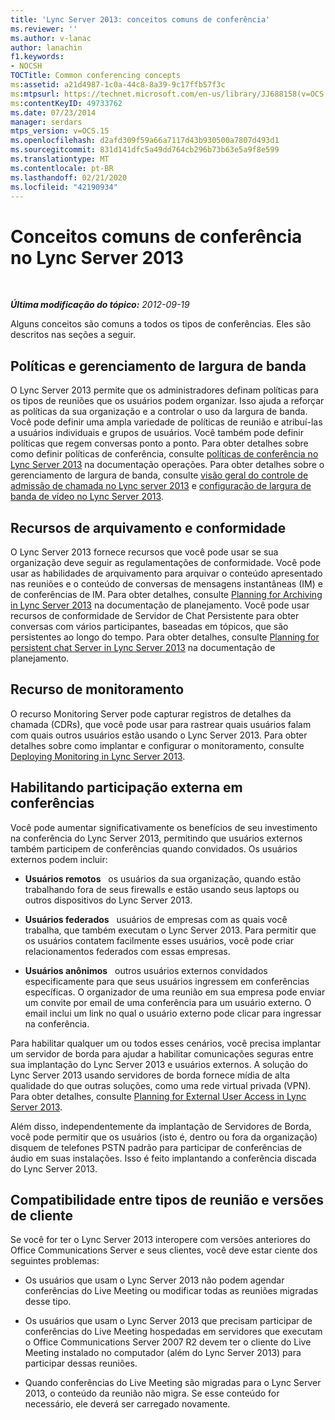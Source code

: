 ```yaml
---
title: 'Lync Server 2013: conceitos comuns de conferência'
ms.reviewer: ''
ms.author: v-lanac
author: lanachin
f1.keywords:
- NOCSH
TOCTitle: Common conferencing concepts
ms:assetid: a21d4987-1c0a-44c8-8a39-9c17ffb57f3c
ms:mtpsurl: https://technet.microsoft.com/en-us/library/JJ688158(v=OCS.15)
ms:contentKeyID: 49733762
ms.date: 07/23/2014
manager: serdars
mtps_version: v=OCS.15
ms.openlocfilehash: d2afd309f59a66a7117d43b930500a7807d493d1
ms.sourcegitcommit: 831d141dfc5a49dd764cb296b73b63e5a9f8e599
ms.translationtype: MT
ms.contentlocale: pt-BR
ms.lasthandoff: 02/21/2020
ms.locfileid: "42190934"
---
```

<div data-xmlns="http://www.w3.org/1999/xhtml">

<div class="topic" data-xmlns="http://www.w3.org/1999/xhtml" data-msxsl="urn:schemas-microsoft-com:xslt" data-cs="https://msdn.microsoft.com/">

<div data-asp="https://msdn2.microsoft.com/asp">

# <a name="common-conferencing-concepts-in-lync-server-2013"></a>Conceitos comuns de conferência no Lync Server 2013

</div>

<div id="mainSection">

<div id="mainBody">

<span> </span>

_**Última modificação do tópico:** 2012-09-19_

Alguns conceitos são comuns a todos os tipos de conferências. Eles são descritos nas seções a seguir.

<div>

## <a name="policies-and-bandwidth-management"></a>Políticas e gerenciamento de largura de banda

O Lync Server 2013 permite que os administradores definam políticas para os tipos de reuniões que os usuários podem organizar. Isso ajuda a reforçar as políticas da sua organização e a controlar o uso da largura de banda. Você pode definir uma ampla variedade de políticas de reunião e atribuí-las a usuários individuais e grupos de usuários. Você também pode definir políticas que regem conversas ponto a ponto. Para obter detalhes sobre como definir políticas de conferência, consulte [políticas de conferência no Lync Server 2013](lync-server-2013-conferencing-policies.md) na documentação operações. Para obter detalhes sobre o gerenciamento de largura de banda, consulte [visão geral do controle de admissão de chamada no Lync server 2013](lync-server-2013-overview-of-call-admission-control.md) e [configuração de largura de banda de vídeo no Lync Server 2013](lync-server-2013-configuring-video-bandwidth.md).

</div>

<div>

## <a name="archiving-and-compliance-features"></a>Recursos de arquivamento e conformidade

O Lync Server 2013 fornece recursos que você pode usar se sua organização deve seguir as regulamentações de conformidade. Você pode usar as habilidades de arquivamento para arquivar o conteúdo apresentado nas reuniões e o conteúdo de conversas de mensagens instantâneas (IM) e de conferências de IM. Para obter detalhes, consulte [Planning for Archiving in Lync Server 2013](lync-server-2013-planning-for-archiving.md) na documentação de planejamento. Você pode usar recursos de conformidade de Servidor de Chat Persistente para obter conversas com vários participantes, baseadas em tópicos, que são persistentes ao longo do tempo. Para obter detalhes, consulte [Planning for persistent chat Server in Lync Server 2013](lync-server-2013-planning-for-persistent-chat-server.md) na documentação de planejamento.

</div>

<div>

## <a name="monitoring-feature"></a>Recurso de monitoramento

O recurso Monitoring Server pode capturar registros de detalhes da chamada (CDRs), que você pode usar para rastrear quais usuários falam com quais outros usuários estão usando o Lync Server 2013. Para obter detalhes sobre como implantar e configurar o monitoramento, consulte [Deploying Monitoring in Lync Server 2013](lync-server-2013-deploying-monitoring.md).

</div>

<div>

## <a name="enabling-external-participation-in-conferences"></a>Habilitando participação externa em conferências

Você pode aumentar significativamente os benefícios de seu investimento na conferência do Lync Server 2013, permitindo que usuários externos também participem de conferências quando convidados. Os usuários externos podem incluir:

  - **Usuários remotos**   os usuários da sua organização, quando estão trabalhando fora de seus firewalls e estão usando seus laptops ou outros dispositivos do Lync Server 2013.

  - **Usuários federados**   usuários de empresas com as quais você trabalha, que também executam o Lync Server 2013. Para permitir que os usuários contatem facilmente esses usuários, você pode criar relacionamentos federados com essas empresas.

  - **Usuários anônimos**   outros usuários externos convidados especificamente para que seus usuários ingressem em conferências específicas. O organizador de uma reunião em sua empresa pode enviar um convite por email de uma conferência para um usuário externo. O email inclui um link no qual o usuário externo pode clicar para ingressar na conferência.

Para habilitar qualquer um ou todos esses cenários, você precisa implantar um servidor de borda para ajudar a habilitar comunicações seguras entre sua implantação do Lync Server 2013 e usuários externos. A solução do Lync Server 2013 usando servidores de borda fornece mídia de alta qualidade do que outras soluções, como uma rede virtual privada (VPN). Para obter detalhes, consulte [Planning for External User Access in Lync Server 2013](lync-server-2013-planning-for-external-user-access.md).

Além disso, independentemente da implantação de Servidores de Borda, você pode permitir que os usuários (isto é, dentro ou fora da organização) disquem de telefones PSTN padrão para participar de conferências de áudio em suas instalações. Isso é feito implantando a conferência discada do Lync Server 2013.

</div>

<div>

## <a name="compatibility-among-meeting-types-and-client-versions"></a>Compatibilidade entre tipos de reunião e versões de cliente

Se você for ter o Lync Server 2013 interopere com versões anteriores do Office Communications Server e seus clientes, você deve estar ciente dos seguintes problemas:

  - Os usuários que usam o Lync Server 2013 não podem agendar conferências do Live Meeting ou modificar todas as reuniões migradas desse tipo.

  - Os usuários que usam o Lync Server 2013 que precisam participar de conferências do Live Meeting hospedadas em servidores que executam o Office Communications Server 2007 R2 devem ter o cliente do Live Meeting instalado no computador (além do Lync Server 2013) para participar dessas reuniões.

  - Quando conferências do Live Meeting são migradas para o Lync Server 2013, o conteúdo da reunião não migra. Se esse conteúdo for necessário, ele deverá ser carregado novamente.

</div>

</div>

<span> </span>

</div>

</div>

</div>

